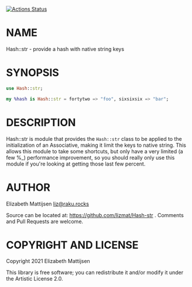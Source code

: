 [![Actions Status](https://github.com/lizmat/Hash-str/workflows/test/badge.svg)](https://github.com/lizmat/Hash-str/actions)

NAME
====

Hash::str - provide a hash with native string keys

SYNOPSIS
========

```raku
use Hash::str;

my %hash is Hash::str = fortytwo => "foo", sixsixsix => "bar";
```

DESCRIPTION
===========

Hash::str is module that provides the `Hash::str` class to be applied to the initialization of an Associative, making it limit the keys to native string. This allows this module to take some shortcuts, but only have a very limited (a few %_) performance improvement, so you should really only use this module if you're looking at getting those last few percent.

AUTHOR
======

Elizabeth Mattijsen <liz@raku.rocks>

Source can be located at: https://github.com/lizmat/Hash-str . Comments and Pull Requests are welcome.

COPYRIGHT AND LICENSE
=====================

Copyright 2021 Elizabeth Mattijsen

This library is free software; you can redistribute it and/or modify it under the Artistic License 2.0.

